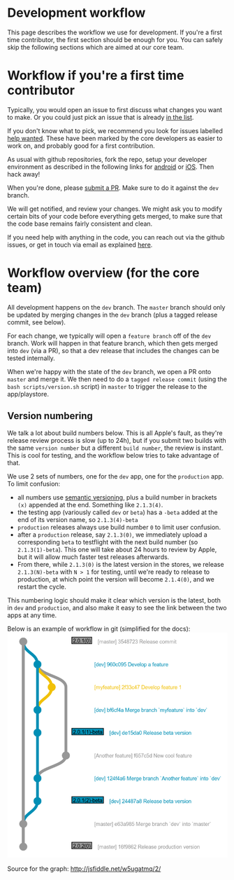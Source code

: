# Development workflow

This page describes the workflow we use for development. If you're a first time contributor, the first section should be enough for you. You can safely skip the following sections which are aimed at our core team.

# Workflow if you're a first time contributor

Typically, you would open an issue to first discuss what changes you want to make. Or you could just pick an issue that is already [in the list](https://github.com/mapswipe/mapswipe/issues).

If you don't know what to pick, we recommend you look for issues labelled [help wanted](https://github.com/mapswipe/mapswipe/issues?q=is%3Aissue+is%3Aopen+label%3A%22help+wanted%22). These have been marked by the core developers as easier to work on, and probably good for a first contribution.

As usual with github repositories, fork the repo, setup your developer environment as described in the following links for [android](develop-android) or [iOS](develop-ios). Then hack away!

When you're done, please [submit a PR](https://github.com/mapswipe/mapswipe/compare). Make sure to do it against the `dev` branch.

We will get notified, and review your changes. We might ask you to modify certain bits of your code before everything gets merged, to make sure that the code base remains fairly consistent and clean.

If you need help with anything in the code, you can reach out via the github issues, or get in touch via email as explained [here](https://mapswipe.org/get-involved.html).

# Workflow overview (for the core team)

All development happens on the `dev` branch. The `master` branch should only be updated by merging changes in the `dev` branch (plus a tagged release commit, see below).

For each change, we typically will open a `feature branch` off of the `dev` branch. Work will happen in that feature branch, which then gets merged into `dev` (via a PR), so that a dev release that includes the changes can be tested internally.

When we're happy with the state of the `dev` branch, we open a PR onto `master` and merge it. We then need to do a `tagged release commit` (using the `bash scripts/version.sh` script) in `master` to trigger the release to the app/playstore.

## Version numbering

We talk a lot about build numbers below. This is all Apple's fault, as they're release review process is slow (up to 24h), but if you submit two builds with the same `version number` but a different `build number`, the review is instant. This is cool for testing, and the workflow below tries to take advantage of that.

We use 2 sets of numbers, one for the `dev` app, one for the `production` app. To limit confusion:
- all numbers use [semantic versioning](https://semver.org/), plus a build number in brackets `(x)` appended at the end. Something like `2.1.3(4)`.
- the testing app (variously called `dev` or `beta`) has a `-beta` added at the end of its version name, so `2.1.3(4)-beta`
- `production` releases always use build number `0` to limit user confusion.
- after a `production` release, say `2.1.3(0)`, we immediately upload a corresponding `beta` to testflight with the next build number (so `2.1.3(1)-beta`). This one will take about 24 hours to review by Apple, but it will allow much faster test releases afterwards.
- From there, while `2.1.3(0)` is the latest version in the stores, we release `2.1.3(N)-beta` with `N > 1` for testing, until we're ready to release to production, at which point the version will become `2.1.4(0)`, and we restart the cycle.

This numbering logic should make it clear which version is the latest, both in `dev` and `production`, and also make it easy to see the link between the two apps at any time.

Below is an example of workflow in git (simplified for the docs):
![Git workflow example](git_workflow_example.png)

Source for the graph: http://jsfiddle.net/w5ugatmq/2/
